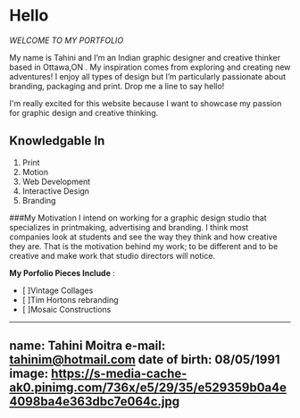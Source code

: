 # Hello

*WELCOME TO MY PORTFOLIO*


My name is Tahini and I’m an Indian graphic designer and creative thinker based in Ottawa,ON . My inspiration comes from exploring and creating new adventures! I enjoy all types of design but I’m particularly passionate about branding, packaging and print. Drop me a line to say hello!

I'm really excited for this website because I want to showcase my passion for graphic design and creative thinking.

## Knowledgable In
1. Print
2. Motion
3. Web Development
4. Interactive Design
5. Branding

###My Motivation
I intend on working for a graphic design studio that specializes in printmaking, advertising and branding. I think most companies look at students and see the way they think and how creative they are. That is the motivation behind my work; to be different and to be creative and make work that studio directors will notice.


**My Porfolio Pieces Include** :

- [ ]Vintage Collages
- [ ]Tim Hortons rebranding
- [ ]Mosaic Constructions

---
name: Tahini Moitra
e-mail: tahinim@hotmail.com
date of birth: 08/05/1991
image: https://s-media-cache-ak0.pinimg.com/736x/e5/29/35/e529359b0a4e4098ba4e363dbc7e064c.jpg
---